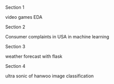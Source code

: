 Section 1 

video games EDA

Section 2 

Consumer complaints in USA in machine learning

Section 3

weather forecast with flask

Section 4

ultra sonic of hanwoo image classification
